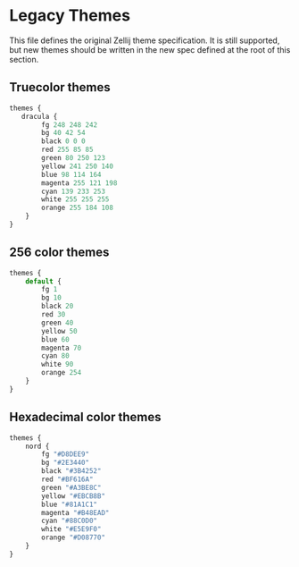 # Legacy Themes
This file defines the original Zellij theme specification. It is still supported, but new themes should be written in the new spec defined at the root of this section.

## Truecolor themes

```javascript
themes {
   dracula {
        fg 248 248 242
        bg 40 42 54
        black 0 0 0
        red 255 85 85
        green 80 250 123
        yellow 241 250 140
        blue 98 114 164
        magenta 255 121 198
        cyan 139 233 253
        white 255 255 255
        orange 255 184 108
    }
}
```

## 256 color themes

```javascript
themes {
    default {
        fg 1
        bg 10
        black 20
        red 30
        green 40
        yellow 50
        blue 60
        magenta 70
        cyan 80
        white 90
        orange 254
    }
}
```

## Hexadecimal color themes
```javascript
themes {
    nord {
        fg "#D8DEE9"
        bg "#2E3440"
        black "#3B4252"
        red "#BF616A"
        green "#A3BE8C"
        yellow "#EBCB8B"
        blue "#81A1C1"
        magenta "#B48EAD"
        cyan "#88C0D0"
        white "#E5E9F0"
        orange "#D08770"
    }
}
```
